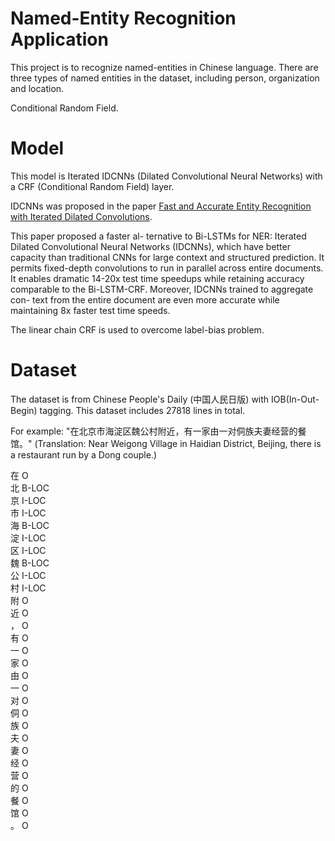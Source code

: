 
# Named-Entity Recognition Application

This project is to recognize named-entities in Chinese language. There are three types of named entities in the dataset, including person, organization and location.

Conditional Random Field.

# Model

This model is Iterated IDCNNs (Dilated Convolutional Neural Networks) with a CRF (Conditional Random Field) layer.

IDCNNs was proposed in the paper [Fast and Accurate Entity Recognition with Iterated Dilated Convolutions](https://arxiv.org/abs/1702.02098). 

This paper proposed a faster al- ternative to Bi-LSTMs for NER: Iterated Dilated Convolutional Neural Networks (IDCNNs), which have better capacity than traditional CNNs for large context and structured prediction. It permits fixed-depth convolutions to run in parallel across entire documents. It enables dramatic 14-20x test time speedups while retaining accuracy comparable to the Bi-LSTM-CRF. Moreover, IDCNNs trained to aggregate con- text from the entire document are even more accurate while maintaining 8x faster test time speeds.

The linear chain CRF is used to overcome label-bias problem.

# Dataset

The dataset is from Chinese People's Daily (中国人民日版) with IOB(In-Out-Begin) tagging.
This dataset includes 27818 lines in total.

For example: 
"在北京市海淀区魏公村附近，有一家由一对侗族夫妻经营的餐馆。" (Translation: Near Weigong Village in Haidian District, Beijing, there is a restaurant run by a Dong couple.)

在 O <br>
北 B-LOC <br>
京 I-LOC <br>
市 I-LOC <br>
海 B-LOC <br>
淀 I-LOC <br>
区 I-LOC <br>
魏 B-LOC <br>
公 I-LOC <br>
村 I-LOC <br>
附 O <br>
近 O <br>
， O <br>
有 O <br>
一 O <br>
家 O <br>
由 O <br>
一 O <br>
对 O <br>
侗 O <br>
族 O <br>
夫 O <br>
妻 O <br>
经 O <br>
营 O <br>
的 O <br>
餐 O <br>
馆 O <br>
。 O <br>

# 
